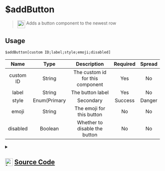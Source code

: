 # $addButton
> <img align="top" src="https://upload.wikimedia.org/wikipedia/commons/thumb/e/e4/Infobox_info_icon.svg/160px-Infobox_info_icon.svg.png?20150409153300" alt="image" width="25" height="auto"> Adds a button component to the newest row
## Usage
```
$addButton[custom ID;label;style;emoji;disabled]
```
| Name | Type | Description | Required | Spread
| :---: | :---: | :---: | :---: | :---: |
custom ID | String | The custom id for this component | Yes | No
label | String | The button label | Yes | No
style | Enum(Primary | Secondary | Success | Danger | Link) | The style for this button | Yes | No
emoji | String | The emoji for this button | No | No
disabled | Boolean | Whether to disable the button | No | No
<details>
<summary>
    
## <img align="top" src="https://cdn4.iconfinder.com/data/icons/iconsimple-logotypes/512/github-512.png" alt="image" width="25" height="auto">  [Source Code](https://github.com/tryforge/ForgeScript-V2/blob/main/src/native/addButton.ts)
    
</summary>
    
```ts
import { ButtonBuilder, ButtonStyle } from "discord.js"
import { ArgType, NativeFunction, Return } from "../structures"

export default new NativeFunction({
    name: "$addButton",
    description: "Adds a button component to the newest row",
    unwrap: true,
    brackets: true,
    args: [
        {
            name: "custom ID",
            description: "The custom id for this component",
            rest: false,
            type: ArgType.String,
            required: true
        },
        {
            name: "label",
            description: "The button label",
            rest: false,
            type: ArgType.String,
            required: true
        },
        {
            name: "style",
            description: "The style for this button",
            enum: ButtonStyle,
            type: ArgType.Enum,
            required: true,
            rest: false
        },
        {
            name: "emoji",
            rest: false,
            type: ArgType.String,
            description: "The emoji for this button"
        },
        {
            name: "disabled",
            rest: false,
            type: ArgType.Boolean,
            description: "Whether to disable the button"
        }
    ],
    execute(ctx, [ id, label, style, emoji, disabled ]) {
        const btn = new ButtonBuilder()
            .setCustomId(id)
            .setDisabled(disabled ?? false)
            .setStyle(style)
            .setLabel(label)

        if (emoji) btn.setEmoji(emoji)

        ctx.container.components.at(-1)?.addComponents(btn)
        return Return.success()
    },
})
```
    
</details>